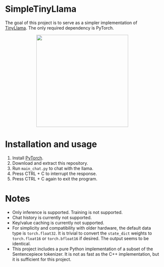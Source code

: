 # SimpleTinyLlama

The goal of this project is to serve as a simpler implementation of [TinyLlama](https://github.com/jzhang38/TinyLlama). The only required dependency is PyTorch.

<div align="center">
  <img src="https://github.com/99991/SimpleTinyLlama/assets/18725165/834efd71-e933-407f-92bb-f19979c34188" width="300"/>
</div>

# Installation and usage

1. Install [PyTorch](https://pytorch.org/).
2. Download and extract this repository.
3. Run `main_chat.py` to chat with the llama.
4. Press CTRL + C to interrupt the response.
5. Press CTRL + C again to exit the program.

# Notes

- Only inference is supported. Training is not supported.
- Chat history is currently not supported.
- Key/value caching is currently not supported.
- For simplicity and compatibility with older hardware, the default data type is `torch.float32`. It is trivial to convert the `state_dict` weights to `torch.float16` or `torch.bfloat16` if desired. The output seems to be identical.
- This project includes a pure Python implementation of a subset of the Sentencepiece tokenizer. It is not as fast as the C++ implementation, but it is sufficient for this project.
